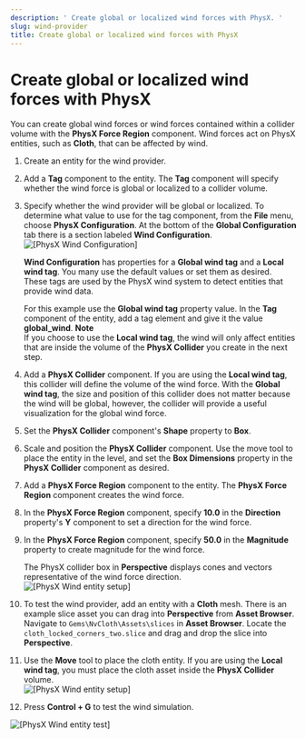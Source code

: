 ```yaml
---
description: ' Create global or localized wind forces with PhysX. '
slug: wind-provider
title: Create global or localized wind forces with PhysX
---
```

# Create global or localized wind forces with PhysX<a name="wind-provider"></a>

You can create global wind forces or wind forces contained within a collider volume with the **PhysX Force Region** component\. Wind forces act on PhysX entities, such as **Cloth**, that can be affected by wind\. 

1. Create an entity for the wind provider\. 

1. Add a **Tag** component to the entity\. The **Tag** component will specify whether the wind force is global or localized to a collider volume\. 

1. Specify whether the wind provider will be global or localized\. To determine what value to use for the tag component, from the **File** menu, choose **PhysX Configuration**\. At the bottom of the **Global Configuration** tab there is a section labeled **Wind Configuration**\.   
![\[PhysX Wind Configuration\]](/images/userguide/physx/physx/ui-physx-wind-configuration-1.27.png)

   **Wind Configuration** has properties for a **Global wind tag** and a **Local wind tag**\. You many use the default values or set them as desired\. These tags are used by the PhysX wind system to detect entities that provide wind data\. 

   For this example use the **Global wind tag** property value\. In the **Tag** component of the entity, add a tag element and give it the value **global\_wind**\. 
**Note**  
If you choose to use the **Local wind tag**, the wind will only affect entities that are inside the volume of the **PhysX Collider** you create in the next step\. 

1. Add a **PhysX Collider** component\. If you are using the **Local wind tag**, this collider will define the volume of the wind force\. With the **Global wind tag**, the size and position of this collider does not matter because the wind will be global, however, the collider will provide a useful visualization for the global wind force\. 

1. Set the **PhysX Collider** component's **Shape** property to **Box**\. 

1. Scale and position the **PhysX Collider** component\. Use the move tool to place the entity in the level, and set the **Box Dimensions** property in the **PhysX Collider** component as desired\. 

1. Add a **PhysX Force Region** component to the entity\. The **PhysX Force Region** component creates the wind force\. 

1. In the **PhysX Force Region** component, specify **10\.0** in the **Direction** property's **Y** component to set a direction for the wind force\. 

1. In the **PhysX Force Region** component, specify **50\.0** in the **Magnitude** property to create magnitude for the wind force\. 

   The PhysX collider box in **Perspective** displays cones and vectors representative of the wind force direction\.   
![\[PhysX Wind entity setup\]](/images/userguide/physx/physx/ui-physx-wind-entity-1.27.png)

1. To test the wind provider, add an entity with a **Cloth** mesh\. There is an example slice asset you can drag into **Perspective** from **Asset Browser**\. Navigate to `Gems\NvCloth\Assets\slices` in **Asset Browser**\. Locate the `cloth_locked_corners_two.slice` and drag and drop the slice into **Perspective**\. 

1. Use the **Move** tool to place the cloth entity\. If you are using the **Local wind tag**, you must place the cloth asset inside the **PhysX Collider** volume\.   
![\[PhysX Wind entity setup\]](/images/userguide/physx/physx/ui-physx-wind-cloth-entity-1.27.png)

1. Press **Control \+ G** to test the wind simulation\. 

![\[PhysX Wind entity test\]](/images/userguide/physx/physx/anim-wind-example.gif)